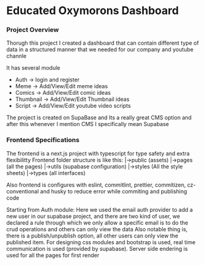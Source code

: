 # Educated Oxymorons Dashboard

### Project Overview
Thorugh this project I created a dashboard that can contain different type of data in a structured manner that we needed for our company and youtube channle

It has several module
 - Auth -> login and register
 - Meme -> Add/View/Edit meme ideas
 - Comics -> Add/View/Edit comic ideas
 - Thumbnail -> Add/View/Edit Thumbnail ideas
 - Script -> Add/View/Edit youtube video scripts

The project is created on SupaBase and Its a really great CMS option and after this whenever I mention CMS I specifically mean Supabase

### Frontend Specifications
   The frontend is a next.js project with typescript for type safety and extra flexibilitty
Frontend folder structure is like this:
|->public (assets)
|->pages (all the pages)
|->utils (supabase configuration)
|->styles (All the style sheets)
|->types (all interfaces)

Also frontend is configures with eslint, commitlint, prettier, commitizen, cz-conventional and husky to reduce error while commiting and publishing code

Starting from Auth module:
  Here we used the email auth provider to add a new user in our supabase project, and there are two kind of user, we declared a rule through which we only allow a specific email is to do the crud operations and others can only view the data
  Also notable thing is, there is a publish/unpublish option, all other users can only view the published item.
 For designing css modules and bootstrap is used, real time communication is used (provided by supabase).
  Server side endering is used for all the pages for first render
  
 
